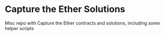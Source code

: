 # Capture the Ether Solutions

Misc repo with Capture the Ether contracts and solutions, including some helper scripts